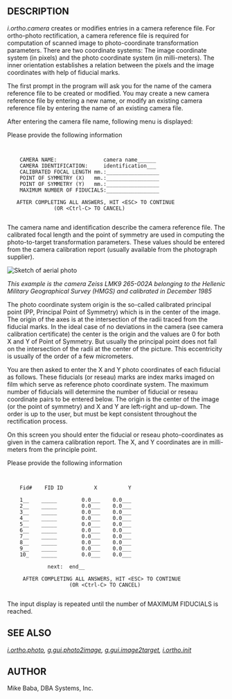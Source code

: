 
## DESCRIPTION

*i.ortho.camera* creates or modifies entries in a camera reference
file. For ortho-photo rectification, a camera reference file is required for
computation of scanned image to photo-coordinate transformation parameters.
There are two coordinate systems: The image coordinate system (in pixels)
and the photo coordinate system (in milli-meters). The inner orientation
establishes a relation between the pixels and the image coordinates with
help of fiducial marks.

The first prompt in the program will ask you for the name of
the camera reference file to be created or modified. You may
create a new camera reference file by entering a new name, or modify an
existing camera reference file by entering the name of an existing camera file.

After entering the camera file name, following menu is displayed:

Please provide the following information

```


    CAMERA NAME:               camera name______
    CAMERA IDENTIFICATION:     identification___
    CALIBRATED FOCAL LENGTH mm.:_________________
    POINT OF SYMMETRY (X)   mm.:_________________
    POINT OF SYMMETRY (Y)   mm.:_________________
    MAXIMUM NUMBER OF FIDUCIALS:_________________

   AFTER COMPLETING ALL ANSWERS, HIT <ESC> TO CONTINUE
               (OR <Ctrl-C> TO CANCEL)


```

The camera name and identification describe the camera reference file.
The calibrated focal length and the point of symmetry are used in computing
the photo-to-target transformation parameters. These values should be entered
from the camera calibration report (usually available from the photograph
supplier).

![Sketch of aerial photo](i_ortho_camera.png)

*This example is the camera Zeiss LMK9 265-002A belonging to the Hellenic
Military Geographical Survey (HMGS) and calibrated in December 1985*

The photo coordinate system origin is the so-called calibrated principal
point (PP, Principal Point of Symmetry) which is in the center of the image.
The origin of the axes is at the intersection of the radii traced from the
fiducial marks. In the ideal case of no deviations in the camera (see camera
calibration certificate) the center is the origin and the values are 0 for
both X and Y of Point of Symmetry. But usually the principal point does not
fall on the intersection of the radii at the center of the picture. This
eccentricity is usually of the order of a few micrometers.

You are then asked to enter the X and Y photo coordinates of each fiducial
as follows.
These fiducials (or reseau) marks are index marks imaged on film which serve
as reference photo coordinate system. The maximum number of fiducials will
determine the number of fiducial or reseau coordinate pairs to be entered
below. The origin is the center of the image (or the point of symmetry) and
X and Y are left-right and up-down. The order is up to the user, but must be
kept consistent throughout the rectification process.

On this screen you should enter the fiducial or
reseau photo-coordinates as given in the camera calibration report. The X,
and Y coordinates are in milli-meters from the principle point.

Please provide the following information

```


    Fid#    FID ID          X          Y

    1__    _____        0.0___    0.0___
    2__    _____        0.0___    0.0___
    3__    _____        0.0___    0.0___
    4__    _____        0.0___    0.0___
    5__    _____        0.0___    0.0___
    6__    _____        0.0___    0.0___
    7__    _____        0.0___    0.0___
    8__    _____        0.0___    0.0___
    9__    _____        0.0___    0.0___
    10_    _____        0.0___    0.0___

             next:  end__

     AFTER COMPLETING ALL ANSWERS, HIT <ESC> TO CONTINUE
                    (OR <Ctrl-C> TO CANCEL)


```

The input display is repeated until the number of MAXIMUM FIDUCIALS
is reached.

## SEE ALSO

*[i.ortho.photo](i.ortho.photo.html),
[g.gui.photo2image](g.gui.photo2image.html),
[g.gui.image2target](g.gui.image2target.html),
[i.ortho.init](i.ortho.init.html)*

## AUTHOR

Mike Baba, DBA Systems, Inc.
